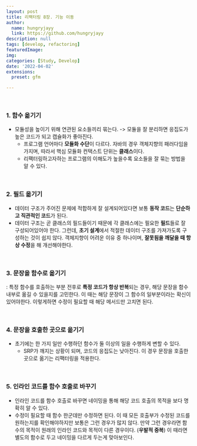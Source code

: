 ```yaml
---
layout: post
title: 리팩터링 8장. 기능 이동
author: 
  name: hungryjayy
  link: https://github.com/hungryjayy
description: null
tags: [develop, refactoring]
featuredImage: 
img: 
categories: [Study, Develop]
date: '2022-04-02'
extensions:
  preset: gfm

---
```


<br>

### 1. 함수 옮기기

* 모듈성을 높이기 위해 연관된 요소들끼리 묶는다. -> 모듈을 잘 분리하면 응집도가 높은 코드가 되고 캡슐화가 좋아진다.
  * 프로그램 언어마다 **모듈화 수단**이 다르다. 자바의 경우 객체지향의 패러다임을 가지며, 따라서 핵심 모듈화 컨택스트 단위는 **클래스**이다.
  * 리팩터링하고자하는 프로그램의 이해도가 높을수록 요소들을 잘 묶는 방법을 알 수 있다.

<br>

### 2. 필드 옮기기

* 데이터 구조가 주어진 문제에 적합하게 잘 설계되어있다면 보통 **동작 코드**는 **단순하고 직관적인 코드**가 된다.
* 데이터 구조는 곧 클래스의 필드들이기 때문에 각 클래스에는 필요한 **필드**들로 잘 구성되어있어야 한다. 그런데, **초기 설계**에서 적절한 데이터 구조를 가져가도록 구성하는 것이 쉽지 않다. 객체지향이 어려운 이유 중 하나이며, **잘못됨을 깨달을 때 항상 수정**을 해 개선해야한다.

<br>

### 3. 문장을 함수로 옮기기

: 특정 함수를 호출하는 부분 전후로 **특정 코드가 항상 반복**되는 경우, 해당 문장을 함수 내부로 옮길 수 있을지를 고민한다. 이 때는 해당 문장이 그 함수의 일부분이라는 확신이 있어야한다. 이렇게하면 수정이 필요할 때 해당 메서드만 고치면 된다.

<br>

### 4. 문장을 호출한 곳으로 옮기기

* 초기에는 한 가지 일만 수행하던 함수가 둘 이상의 일을 수행하게 변할 수 있다.
  * SRP가 깨지는 상황이 되며, 코드의 응집도는 낮아진다. 이 경우 문장을 호출한 곳으로 옮기는 리팩터링을 적용한다.

<br>

### 5. 인라인 코드를 함수 호출로 바꾸기

* 인라인 코드를 함수 호출로 바꾸면 네이밍을 통해 해당 코드 호출의 목적을 보다 명확히 알 수 있다.
* 수정이 필요할 때 함수 한군데만 수정하면 된다. 이 때 모든 호출부가 수정된 코드를 원하는지를 확인해야하지만 보통은 그런 경우가 많지 않다. 만약 그런 경우라면 함수의 목적이 원래의 인라인 코드와 목적이 다른 경우이다. (**우발적 중복**) 이 때라면 별도의 함수로 두고 네이밍을 다르게 두는게 맞아보인다.